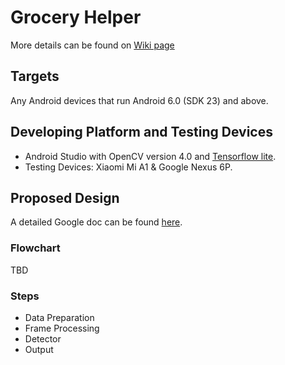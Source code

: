 # Grocery Helper
More details can be found on [Wiki page](https://github.com/kelly-pham/GroceryHelper/wiki)
## Targets
Any Android devices that run Android 6.0 (SDK 23) and above. 
## Developing Platform and Testing Devices
* Android Studio with OpenCV version 4.0 and [Tensorflow lite](https://github.com/tensorflow/examples/tree/master/lite/examples/object_detection/android).
* Testing Devices: Xiaomi Mi A1 & Google Nexus 6P.
## Proposed Design
A detailed Google doc can be found [here](https://docs.google.com/document/d/1m1FHhp76kUdA-EBSyl6WTiaeG2xf1x_imxvOML4pRik/edit).
### Flowchart
TBD
### Steps
* Data Preparation
* Frame Processing
* Detector
* Output
